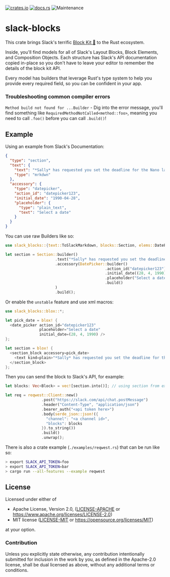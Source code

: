 [![crates.io](https://img.shields.io/crates/v/slack-blocks.svg)](https://crates.io/crates/slack-blocks)
[![docs.rs](https://docs.rs/slack-blocks/badge.svg)](https://docs.rs/slack-blocks/latest)
![Maintenance](https://img.shields.io/badge/maintenance-activly--developed-brightgreen.svg)

# slack-blocks

This crate brings Slack's terrific [Block Kit 🔗] to
the Rust ecosystem.

Inside, you'll find models for all of Slack's Layout Blocks,
Block Elements, and Composition Objects. Each structure has Slack's API
documentation copied in-place so you don't have to leave your editor to
remember the details of the block kit API.

Every model has builders that leverage Rust's type system
to help you provide every required field, so you can be confident in your app.

### Troubleshooting common compiler errors
`Method build not found for ...Builder` - Dig into the error message,
you'll find something like `RequiredMethodNotCalled<method::foo>`,
meaning you need to call `.foo()` before you can call `.build()`!

## Example
Using an example from Slack's Documentation:
```json
{
  "type": "section",
  "text": {
    "text": "*Sally* has requested you set the deadline for the Nano launch project",
    "type": "mrkdwn"
  },
  "accessory": {
    "type": "datepicker",
    "action_id": "datepicker123",
    "initial_date": "1990-04-28",
    "placeholder": {
      "type": "plain_text",
      "text": "Select a date"
    }
  }
}
```

You can use raw Builders like so:
```rust
use slack_blocks::{text::ToSlackMarkdown, blocks::Section, elems::DatePicker};

let section = Section::builder()
                      .text("*Sally* has requested you set the deadline for the Nano launch project".markdown())
                      .accessory(DatePicker::builder()
                                            .action_id("datepicker123")
                                            .initial_date((28, 4, 1990))
                                            .placeholder("Select a date")
                                            .build()
                      )
                      .build();
```

Or enable the `unstable` feature and use xml macros:
```rust
use slack_blocks::blox::*;

let pick_date = blox! {
  <date_picker action_id="datepicker123"
               placeholder="Select a date"
               initial_date=(28, 4, 1990) />
};

let section = blox! {
  <section_block accessory=pick_date>
    <text kind=plain>"*Sally* has requested you set the deadline for the Nano launch project"</text>
  </section_block>
};
```

Then you can send the block to Slack's API, for example:

```rust
let blocks: Vec<Block> = vec![section.into()]; // using section from examples above

let req = reqwest::Client::new()
                .post("https://slack.com/api/chat.postMessage")
                .header("Content-Type", "application/json")
                .bearer_auth("<api token here>")
                .body(serde_json::json!({
                  "channel": "<a channel id>",
                  "blocks": blocks
                }).to_string())
                .build()
                .unwrap();
```

There is also a crate example (`./examples/reqwest.rs`) that can be run like so:
```sh
> export SLACK_API_TOKEN=foo
> export SLACK_API_TOKEN=bar
> cargo run --all-features --example reqwest
```

[Block Kit 🔗]: https://api.slack.com/block-kit
[`cargo-make`]: https://github.com/sagiegurari/cargo-make/
[issues]: https://github.com/cakekindel/slack-blocks-rs/issues/
[Conventional Commits]: https://www.conventionalcommits.org/en/v1.0.0/

## License

Licensed under either of

* Apache License, Version 2.0, ([LICENSE-APACHE](LICENSE-APACHE) or https://www.apache.org/licenses/LICENSE-2.0)
* MIT license ([LICENSE-MIT](LICENSE-MIT) or https://opensource.org/licenses/MIT)

at your option.

### Contribution

Unless you explicitly state otherwise, any contribution intentionally
submitted for inclusion in the work by you, as defined in the Apache-2.0
license, shall be dual licensed as above, without any additional terms or
conditions.
